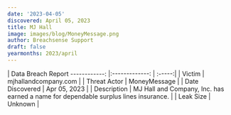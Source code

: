 ```yaml
---
date: '2023-04-05'
discovered: April 05, 2023
title: MJ Hall
image: images/blog/MoneyMessage.png
author: Breachsense Support
draft: false
yearmonths: 2023/april
---
```



| Data Breach Report
------------:     |:-------------:    | :-----:|
| Victim      | mjhallandcompany.com      | 
| Threat Actor      | MoneyMessage      | 
| Date Discovered      | Apr 05, 2023      | 
| Description      | MJ Hall and Company, Inc. has earned a name for dependable surplus lines insurance.      | 
| Leak Size      | Unknown      | 

